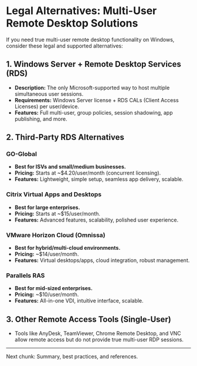 # Legal Alternatives: Multi-User Remote Desktop Solutions

If you need true multi-user remote desktop functionality on Windows, consider these legal and supported alternatives:

## 1. Windows Server + Remote Desktop Services (RDS)
- **Description:** The only Microsoft-supported way to host multiple simultaneous user sessions.
- **Requirements:** Windows Server license + RDS CALs (Client Access Licenses) per user/device.
- **Features:** Full multi-user, group policies, session shadowing, app publishing, and more.

## 2. Third-Party RDS Alternatives

### GO-Global
- **Best for ISVs and small/medium businesses.**
- **Pricing:** Starts at ~$4.20/user/month (concurrent licensing).
- **Features:** Lightweight, simple setup, seamless app delivery, scalable.

### Citrix Virtual Apps and Desktops
- **Best for large enterprises.**
- **Pricing:** Starts at ~$15/user/month.
- **Features:** Advanced features, scalability, polished user experience.

### VMware Horizon Cloud (Omnissa)
- **Best for hybrid/multi-cloud environments.**
- **Pricing:** ~$14/user/month.
- **Features:** Virtual desktops/apps, cloud integration, robust management.

### Parallels RAS
- **Best for mid-sized enterprises.**
- **Pricing:** ~$10/user/month.
- **Features:** All-in-one VDI, intuitive interface, scalable.

## 3. Other Remote Access Tools (Single-User)
- Tools like AnyDesk, TeamViewer, Chrome Remote Desktop, and VNC allow remote access but do not provide true multi-user RDP sessions.

---

Next chunk: Summary, best practices, and references.
